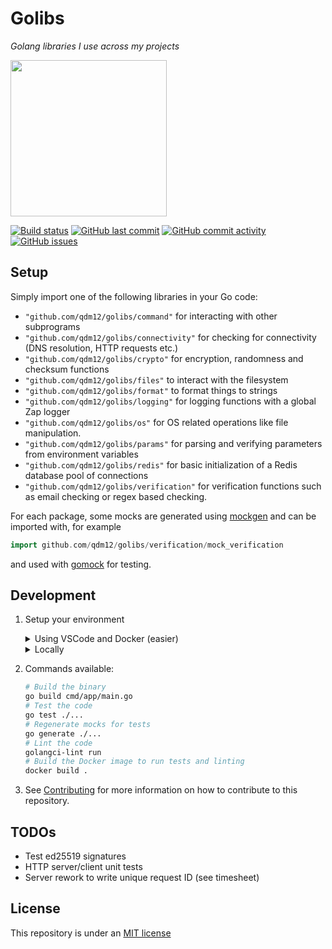 # Golibs

*Golang libraries I use across my projects*

<img height="250" src="https://raw.githubusercontent.com/qdm12/golibs/master/title.svg">

[![Build status](https://github.com/qdm12/golibs/workflows/CI/badge.svg?branch=master)](https://github.com/qdm12/golibs/actions?query=workflow%3A"CI")
[![GitHub last commit](https://img.shields.io/github/last-commit/qdm12/golibs.svg)](https://github.com/qdm12/golibs/commits/master)
[![GitHub commit activity](https://img.shields.io/github/commit-activity/y/qdm12/golibs.svg)](https://github.com/qdm12/golibs/graphs/contributors)
[![GitHub issues](https://img.shields.io/github/issues/qdm12/golibs.svg)](https://github.com/qdm12/golibs/issues)

## Setup

Simply import one of the following libraries in your Go code:

- `"github.com/qdm12/golibs/command"` for interacting with other subprograms
- `"github.com/qdm12/golibs/connectivity"` for checking for connectivity (DNS resolution, HTTP requests etc.)
- `"github.com/qdm12/golibs/crypto"` for encryption, randomness and checksum functions
- `"github.com/qdm12/golibs/files"` to interact with the filesystem
- `"github.com/qdm12/golibs/format"` to format things to strings
- `"github.com/qdm12/golibs/logging"` for logging functions with a global Zap logger
- `"github.com/qdm12/golibs/os"` for OS related operations like file manipulation.
- `"github.com/qdm12/golibs/params"` for parsing and verifying parameters from environment variables
- `"github.com/qdm12/golibs/redis"` for basic initialization of a Redis database pool of connections
- `"github.com/qdm12/golibs/verification"` for verification functions such as email checking or regex based checking.

For each package, some mocks are generated using [mockgen](https://github.com/golang/mock#running-mockgen) and can be imported with, for example

```go
import github.com/qdm12/golibs/verification/mock_verification
```

and used with [gomock](https://github.com/golang/mock#building-mocks) for testing.

## Development

1. Setup your environment

    <details><summary>Using VSCode and Docker (easier)</summary><p>

    1. Install [Docker](https://docs.docker.com/install/)
       - On Windows, share a drive with Docker Desktop and have the project on that partition
       - On OSX, share your project directory with Docker Desktop
    1. With [Visual Studio Code](https://code.visualstudio.com/download), install the [remote containers extension](https://marketplace.visualstudio.com/items?itemName=ms-vscode-remote.remote-containers)
    1. In Visual Studio Code, press on `F1` and select `Remote-Containers: Open Folder in Container...`
    1. Your dev environment is ready to go!... and it's running in a container :+1: So you can discard it and update it easily!

    </p></details>

    <details><summary>Locally</summary><p>

    1. Install [Go](https://golang.org/dl/), [Docker](https://www.docker.com/products/docker-desktop) and [Git](https://git-scm.com/downloads)
    1. Install Go dependencies with

        ```sh
        go mod download
        ```

    1. Install [golangci-lint](https://github.com/golangci/golangci-lint#install)
    1. You might want to use an editor such as [Visual Studio Code](https://code.visualstudio.com/download) with the [Go extension](https://code.visualstudio.com/docs/languages/go). Working settings are already in [.vscode/settings.json](https://github.com/qdm12/golibs/master/.vscode/settings.json).

    </p></details>

1. Commands available:

    ```sh
    # Build the binary
    go build cmd/app/main.go
    # Test the code
    go test ./...
    # Regenerate mocks for tests
    go generate ./...
    # Lint the code
    golangci-lint run
    # Build the Docker image to run tests and linting
    docker build .
    ```

1. See [Contributing](https://github.com/qdm12/golibs/master/.github/CONTRIBUTING.md) for more information on how to contribute to this repository.

## TODOs

- Test ed25519 signatures
- HTTP server/client unit tests
- Server rework to write unique request ID (see timesheet)

## License

This repository is under an [MIT license](https://github.com/qdm12/golibs/master/license)
